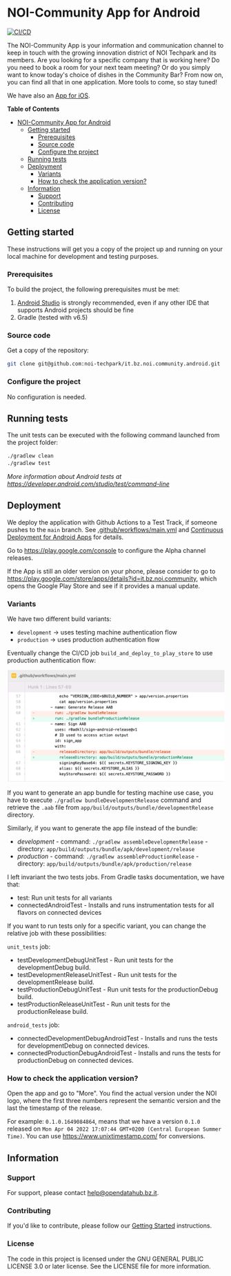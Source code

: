 <!--
SPDX-FileCopyrightText: NOI Techpark <digital@noi.bz.it>

SPDX-License-Identifier: CC0-1.0
-->

# NOI-Community App for Android

[![CI/CD](https://github.com/noi-techpark/it.bz.noi.community.android/actions/workflows/main.yml/badge.svg)](https://github.com/noi-techpark/it.bz.noi.community.android/actions/workflows/main.yml)

The NOI-Community App is your information and communication channel to keep in
touch with the growing innovation district of NOI Techpark and its members. Are
you looking for a specific company that is working here? Do you need to book a
room for your next team meeting? Or do you simply want to know today's choice of
dishes in the Community Bar? From now on, you can find all that in one
application. More tools to come, so stay tuned!

We have also an [App for
iOS](https://github.com/noi-techpark/it.bz.noi.community.ios).

**Table of Contents**
- [NOI-Community App for Android](#noi-community-app-for-android)
	- [Getting started](#getting-started)
		- [Prerequisites](#prerequisites)
		- [Source code](#source-code)
		- [Configure the project](#configure-the-project)
	- [Running tests](#running-tests)
	- [Deployment](#deployment)
		- [Variants](#variants)
		- [How to check the application version?](#how-to-check-the-application-version)
	- [Information](#information)
		- [Support](#support)
		- [Contributing](#contributing)
		- [License](#license)

## Getting started

These instructions will get you a copy of the project up and running
on your local machine for development and testing purposes.

### Prerequisites

To build the project, the following prerequisites must be met:

1. [Android Studio](https://developer.android.com/studio) is strongly recommended,
   even if any other IDE that supports Android projects should be fine
2. Gradle (tested with v6.5)


### Source code

Get a copy of the repository:

```bash
git clone git@github.com:noi-techpark/it.bz.noi.community.android.git
```

### Configure the project

No configuration is needed.

## Running tests

The unit tests can be executed with the following command launched from the project folder:

```bash
./gradlew clean
./gradlew test
```

*More information about Android tests at https://developer.android.com/studio/test/command-line*

## Deployment

We deploy the application with Github Actions to a Test Track, if someone pushes
to the `main` branch. See
[.github/workflows/main.yml](.github/workflows/main.yml) and [Continuous
Deployment for Android Apps] for details.

Go to https://play.google.com/console to configure the Alpha channel releases.

If the App is still an older version on your phone, please consider to go to
https://play.google.com/store/apps/details?id=it.bz.noi.community, which opens
the Google Play Store and see if it provides a manual update.

### Variants
We have two different build variants:
- `development` -> uses testing machine authentication flow
- `production` -> uses production authentication flow

Eventually change the CI/CD job `build_and_deploy_to_play_store` to use production authentication flow:

![](docs/github-action-diff.png)

If you want to generate an app bundle for testing machine use case, you have to execute `./gradlew bundleDevelopmentRelease` command and retrieve the `.aab` file from `app/build/outputs/bundle/developmentRelease` directory.

Similarly, if you want to generate the app file instead of the bundle:
- _development_
      - command: `./gradlew assembleDevelopmentRelease`
      - directory: `app/build/outputs/bundle/apk/development/release`
- _production_
      - command: `./gradlew assembleProductionRelease`
      - directory: `app/build/outputs/bundle/apk/production/release`

I left invariant the two tests jobs. From Gradle tasks documentation, we have that:
- test: Run unit tests for all variants
- connectedAndroidTest - Installs and runs instrumentation tests for all flavors on connected devices

If you want to run tests only for a specific variant, you can change the relative job with these possibilities:

`unit_tests` job:
- testDevelopmentDebugUnitTest - Run unit tests for the developmentDebug build.
- testDevelopmentReleaseUnitTest - Run unit tests for the developmentRelease build.
- testProductionDebugUnitTest - Run unit tests for the productionDebug build.
- testProductionReleaseUnitTest - Run unit tests for the productionRelease build.

`android_tests` job:
- connectedDevelopmentDebugAndroidTest - Installs and runs the tests for developmentDebug on connected devices.
- connectedProductionDebugAndroidTest - Installs and runs the tests for productionDebug on connected devices.

### How to check the application version?
Open the app and go to "More". You find the actual version under the NOI logo,
where the first three numbers represent the semantic version and the last the
timestamp of the release.

For example: `0.1.0.1649084864`, means that we have a version `0.1.0` released
on `Mon Apr 04 2022 17:07:44 GMT+0200 (Central European Summer Time)`. You can
use https://www.unixtimestamp.com/ for conversions.

[Continuous Deployment for Android Apps]: https://github.com/noi-techpark/odh-docs/wiki/Continuous-Deployment-for-Android-Apps

## Information

### Support

For support, please contact [help@opendatahub.bz.it](mailto:help@opendatahub.bz.it).

### Contributing

If you'd like to contribute, please follow our [Getting
Started](https://github.com/noi-techpark/odh-docs/wiki/Contributor-Guidelines:-Getting-started)
instructions.

### License

The code in this project is licensed under the GNU GENERAL PUBLIC LICENSE 3.0 or
later license. See the LICENSE file for more information.
